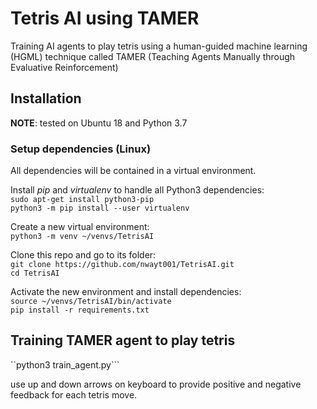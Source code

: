 # Tetris AI using TAMER
Training AI agents to play tetris using a human-guided machine learning (HGML) technique called TAMER (Teaching Agents Manually through Evaluative Reinforcement)

## Installation


**NOTE**: tested on Ubuntu 18 and Python 3.7

### Setup dependencies (Linux)

All dependencies will be contained in a virtual environment.

Install _pip_ and _virtualenv_ to handle all Python3 dependencies:  
```sudo apt-get install python3-pip```  
```python3 -m pip install --user virtualenv```  


Create a new virtual environment:  
```python3 -m venv ~/venvs/TetrisAI```

Clone this repo and go to its folder:  
```git clone https://github.com/nwayt001/TetrisAI.git```  
```cd TetrisAI```  


Activate the new environment and install dependencies:  
```source ~/venvs/TetrisAI/bin/activate```  
```pip install -r requirements.txt```

## Training TAMER agent to play tetris

``python3 train_agent.py```

use up and down arrows on keyboard to provide positive and negative feedback for each tetris move.